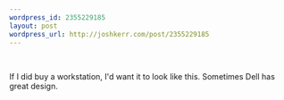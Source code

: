 ```yaml
--- 
wordpress_id: 2355229185
layout: post
wordpress_url: http://joshkerr.com/post/2355229185
---
```

<img src="http://joshkerr.tumblr.com/photo/1280/2355229185/1/tumblr_ldfbceMPGF1qz9lkr" alt=""/><br/><br/><p>If I did buy a workstation, I'd want it to look like this.  Sometimes Dell has great design.<br/></p>
